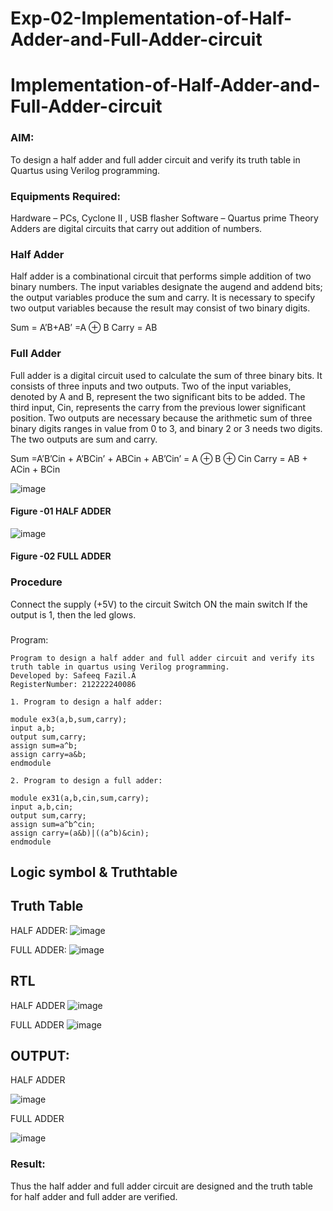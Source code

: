 # Exp-02-Implementation-of-Half-Adder-and-Full-Adder-circuit

# Implementation-of-Half-Adder-and-Full-Adder-circuit
### AIM:
To design a half adder and full adder circuit and verify its truth table in Quartus using Verilog programming.

### Equipments Required:
Hardware – PCs, Cyclone II , USB flasher
Software – Quartus prime
Theory
Adders are digital circuits that carry out addition of numbers.

### Half Adder
Half adder is a combinational circuit that performs simple addition of two binary numbers. The input variables designate the augend and addend bits; the output variables produce the sum and carry. It is necessary to specify two output variables because the result may consist of two binary digits.

Sum = A’B+AB’ =A ⊕ B Carry = AB

### Full Adder
Full adder is a digital circuit used to calculate the sum of three binary bits. It consists of three inputs and two outputs. Two of the input variables, denoted by A and B, represent the two significant bits to be added. The third input, Cin, represents the carry from the previous lower significant position. Two outputs are necessary because the arithmetic sum of three binary digits ranges in value from 0 to 3, and binary 2 or 3 needs two digits. The two outputs are sum and carry.

Sum =A’B’Cin + A’BCin’ + ABCin + AB’Cin’ = A ⊕ B ⊕ Cin Carry = AB + ACin + BCin

 ![image](https://user-images.githubusercontent.com/36288975/163552156-a13e5a56-c638-4110-97d9-8896907c8d25.png)

#### Figure -01 HALF ADDER 


![image](https://user-images.githubusercontent.com/36288975/163552057-b3547877-6d07-45b4-b7e0-bcfebfad9e1d.png)

#### Figure -02 FULL ADDER 

### Procedure

Connect the supply (+5V) to the circuit
Switch ON the main switch
If the output is 1, then the led glows.
### 
Program:
```
Program to design a half adder and full adder circuit and verify its truth table in quartus using Verilog programming.
Developed by: Safeeq Fazil.A
RegisterNumber: 212222240086

1. Program to design a half adder:

module ex3(a,b,sum,carry);
input a,b;
output sum,carry;
assign sum=a^b;
assign carry=a&b;
endmodule 

2. Program to design a full adder:

module ex31(a,b,cin,sum,carry);
input a,b,cin;
output sum,carry;
assign sum=a^b^cin;
assign carry=(a&b)|((a^b)&cin);
endmodule

```
## Logic symbol & Truthtable

## Truth Table
HALF ADDER:
![image](https://github.com/Safeeq-Fazil/Exp-02-Implementation-of-Half-Adder-and-Full-Adder-circuit/assets/118680361/9b4a71eb-8d15-4ecd-b42f-38f3636c6e1b)

FULL ADDER:
![image](https://github.com/Safeeq-Fazil/Exp-02-Implementation-of-Half-Adder-and-Full-Adder-circuit/assets/118680361/629eae2f-49e4-45c9-883a-42305ca95f2c)

## RTL
HALF ADDER
![image](https://github.com/Safeeq-Fazil/Exp-02-Implementation-of-Half-Adder-and-Full-Adder-circuit/assets/118680361/d8ac11fc-a13f-4ca7-afb5-5010992a3a99)

FULL ADDER
![image](https://github.com/Safeeq-Fazil/Exp-02-Implementation-of-Half-Adder-and-Full-Adder-circuit/assets/118680361/2f67b3a2-4ccf-4d82-94c9-39429db27018)

## OUTPUT:

HALF ADDER

![image](https://github.com/Safeeq-Fazil/Exp-02-Implementation-of-Half-Adder-and-Full-Adder-circuit/assets/118680361/5357d606-086d-4bc6-a757-2f6e15881137)

FULL ADDER

![image](https://github.com/Safeeq-Fazil/Exp-02-Implementation-of-Half-Adder-and-Full-Adder-circuit/assets/118680361/41b25b21-d2ef-4ff0-b67d-dca564172dd8)

### Result:
Thus the half adder and full adder circuit are designed and the truth table for half adder and full adder are verified.
